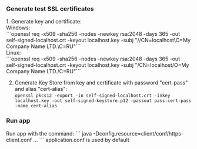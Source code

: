 <h3>Generate test SSL certificates</h3>
1. Generate key and certificate:<br>
Windows:<br>
```openssl req -x509 -sha256 -nodes -newkey rsa:2048 -days 365 -out self-signed-localhost.crt -keyout localhost.key -subj "//CN=localhost\O=My Company Name LTD.\C=RU"```
<br>Linux:<br>
```openssl req -x509 -sha256 -nodes -newkey rsa:2048 -days 365 -out self-signed-localhost.crt -keyout localhost.key -subj "/CN=localhost/O=My Company Name LTD./C=RU"```

2. Generate Key Store from key and certificate with password "cert-pass" and alias "cert-alias":<br>
```openssl pkcs12 -export -in self-signed-localhost.crt -inkey localhost.key -out self-signed-keystore.p12 -passout pass:cert-pass -name cert-alias```

<h3>Run app</h3>
Run app with the command: 
```
java -Dconfig.resource=client/conf/https-client.conf ...
``` 
application.conf is used by default